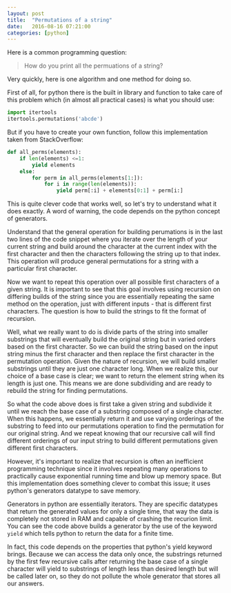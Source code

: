 ```yaml
---
layout: post
title:  "Permutations of a string"
date:   2016-08-16 07:21:00
categories: [python]
---
```


Here is a common programming question: 

>How do you print all the permuations of a string?

Very quickly, here is one algorithm and one method for doing so.

First of all, for python there is the built in library and function to take care of this problem which (in almost all practical cases) is what you should use:

```python
import itertools
itertools.permutations('abcde')
```

But if you have to create your own function, follow this implementation taken from StackOverflow:

```python
def all_perms(elements):
    if len(elements) <=1:
        yield elements
    else:
        for perm in all_perms(elements[1:]):
            for i in range(len(elements)):
                yield perm[:i] + elements[0:1] + perm[i:]
```

This is quite clever code that works well, so let's try to understand what it does exactly. A word of warning, the code depends on the python concept of generators.

Understand that the general operation for building perumations is in the last two lines of the code snippet where you iterate over the length of your current string and build around the character at the current index with the first character and then the characters following the string up to that index. This operation will produce general permutations for a string with a particular first character.

Now we want to repeat this operation over all possible first characters of a given string. It is important to see that this goal involves using recursion on differing builds of the string since you are essentially repeating the same method on the operation, just with different inputs - that is different first characters. The question is how to build the strings to fit the format of recursion.

Well, what we really want to do is divide parts of the string into smaller substrings that will eventually build the original string but in varied orders based on the first character. So we can build the string based on the input string minus the first character and then replace the first character in the permutation operation. Given the nature of recursion, we will build smaller substrings until they are just one character long. When we realize this, our choice of a base case is clear; we want to return the element string when its length is just one. This means we are done subdividing and are ready to rebuild the string for finding permutations. 

So what the code above does is first take a given string and subdivide it until we reach the base case of a substring composed of a single character. When this happens, we essentially return it and use varying orderings of the substring to feed into our permutations operation to find the permutation for our original string. And we repeat knowing that our recursive call will find different orderings of our input string to build different permutations given different first characters.

However, it's important to realize that recursion is often an inefficient programming technique since it involves repeating many operations to practically cause exponential running time and blow up memory space. But this implementation does something clever to combat this issue; it uses python's generators datatype to save memory. 

Generators in python are essentially iterators. They are specific datatypes that return the generated values for only a single time, that way the data is completely not stored in RAM and capable of crashing the recurion limit. You can see the code above builds a generator by the use of the keyword `yield` which tells python to return the data for a finite time.

In fact, this code depends on the properties that python's yield keyword brings. Because we can access the data only once, the substrings returned by the first few recursive calls after returning the base case of a single character will yield to substrings of length less than desired length but will be called later on, so they do not pollute the whole generator that stores all our answers.
